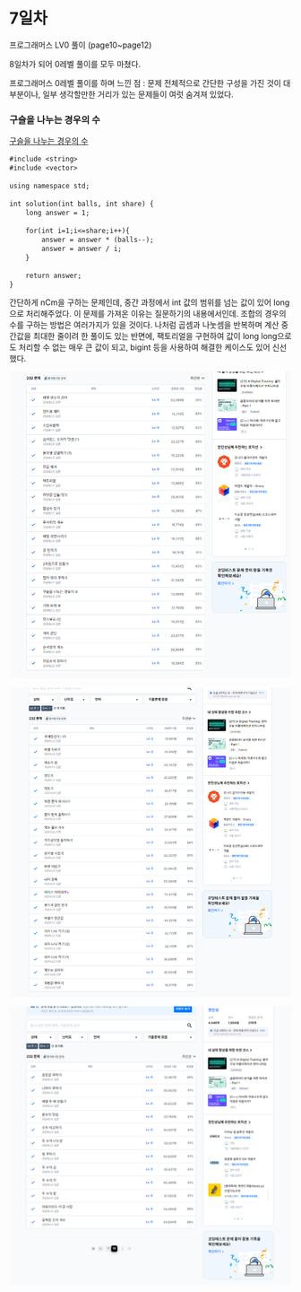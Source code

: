 # 7일차

프로그래머스 LV0 풀이 (page10~page12)

8일차가 되어 0레벨 풀이를 모두 마쳤다.

프로그래머스 0레벨 풀이를 하며 느낀 점 : 문제 전체적으로 간단한 구성을 가진 것이 대부분이나, 일부 생각할만한 거리가 있는 문제들이 여럿 숨겨져 있었다.


### 구슬을 나누는 경우의 수
[구슬을 나누는 경우의 수](https://school.programmers.co.kr/learn/courses/30/lessons/120840)

```
#include <string>
#include <vector>

using namespace std;

int solution(int balls, int share) {
    long answer = 1;
    
    for(int i=1;i<=share;i++){
        answer = answer * (balls--);
        answer = answer / i;
    }
    
    return answer;
}
```

간단하게 nCm을 구하는 문제인데, 중간 과정에서 int 값의 범위를 넘는 값이 있어 long으로 처리해주었다. 이 문제를 가져온 이유는 질문하기의 내용에서인데. 조합의 경우의 수를 구하는 방법은 여러가지가 있을 것이다. 나처럼 곱셈과 나눗셈을 반복하며 계산 중간값을 최대한 줄이려 한 풀이도 있는 반면에, 팩토리얼을 구현하여 값이 long long으로도 처리할 수 없는 매우 큰 값이 되고, bigint 등을 사용하여 해결한 케이스도 있어 신선했다.

![10page](images/9.png)

![11page](images/10.png)

![12page](images/11.png)